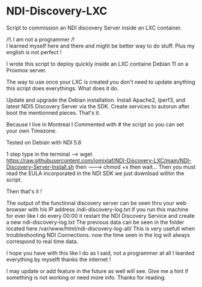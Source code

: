 # NDI-Discovery-LXC
Script to commission an NDI discovery Server inside an LXC container.

/!\ I am not a programmer /!\
I learned myself here and there and might be better way to do stuff. 
Plus my english is not perfect !

I wrote this script to deploy quickly inside an LXC containe Debian 11 on a Proxmox server.

The way to use once your LXC is created you don't need to update anything this script does everythings. 
What does it do. 

Update and upgrade the Debian installation. 
Install Apache2, Iperf3, and latest NDI5 Discovery Server via the SDK.
Create services to autorun after boot the mentionned pieces.
That's it. 

Because I live in Montreal I Commented with # the script so you can set your own Timezone.

Tested on Debian with NDI 5.6

1 step
type in the terminal --> wget https://raw.githubusercontent.com/jomixlaf/NDI-Discovery-LXC/main/NDI-Discovery-Server-Install.sh
then ---> chmod +x
then wait... Then you must read the EULA incorporated in the NDI SDK we just download within the script. 

Then that's it ! 


The output of the functinnal discovery server can be seen thru your web browser with his IP address /ndi-discovery-log.txt
if you run this machine for ever like I do every 00:00 it restart the NDI Discovery Service and create a new ndi-discovery-log.txt
The previous data can be seen in the folder located here /var/www/html/ndi-discovery-log-all/ 
This is very usefull when troubleshooting NDI Connections. now the time seen in the log will always correspond to real time data.


I hope you have with this like I do as I said, not a programmer at all I learded everything by myselft thanks the internet ! 

I may update or add feature in the future as well will see. Give me a hint if something is not working or need more info. Thanks for reading. 
